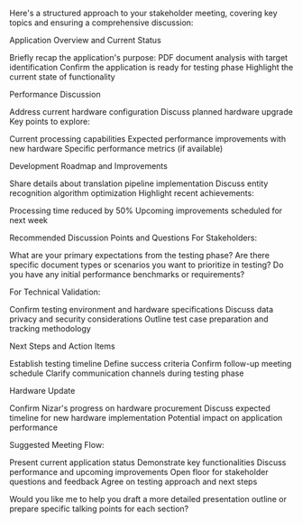 Here's a structured approach to your stakeholder meeting, covering key topics and ensuring a comprehensive discussion:

Application Overview and Current Status

Briefly recap the application's purpose: PDF document analysis with target identification
Confirm the application is ready for testing phase
Highlight the current state of functionality


Performance Discussion

Address current hardware configuration
Discuss planned hardware upgrade
Key points to explore:

Current processing capabilities
Expected performance improvements with new hardware
Specific performance metrics (if available)




Development Roadmap and Improvements

Share details about translation pipeline implementation
Discuss entity recognition algorithm optimization
Highlight recent achievements:

Processing time reduced by 50%
Upcoming improvements scheduled for next week




Recommended Discussion Points and Questions
For Stakeholders:

What are your primary expectations from the testing phase?
Are there specific document types or scenarios you want to prioritize in testing?
Do you have any initial performance benchmarks or requirements?

For Technical Validation:

Confirm testing environment and hardware specifications
Discuss data privacy and security considerations
Outline test case preparation and tracking methodology


Next Steps and Action Items

Establish testing timeline
Define success criteria
Confirm follow-up meeting schedule
Clarify communication channels during testing phase


Hardware Update

Confirm Nizar's progress on hardware procurement
Discuss expected timeline for new hardware implementation
Potential impact on application performance



Suggested Meeting Flow:

Present current application status
Demonstrate key functionalities
Discuss performance and upcoming improvements
Open floor for stakeholder questions and feedback
Agree on testing approach and next steps

Would you like me to help you draft a more detailed presentation outline or prepare specific talking points for each section?
